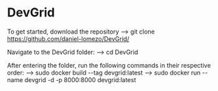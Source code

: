 # DevGrid

To get started, download the repository
  --> git clone https://github.com/daniel-lomezo/DevGrid/
  
Navigate to the DevGrid folder:
  --> cd DevGrid 

After entering the folder, run the following commands in their respective order:
  --> sudo docker build --tag devgrid:latest 
  --> sudo docker run --name devgrid -d -p 8000:8000 devgrid:latest
  
